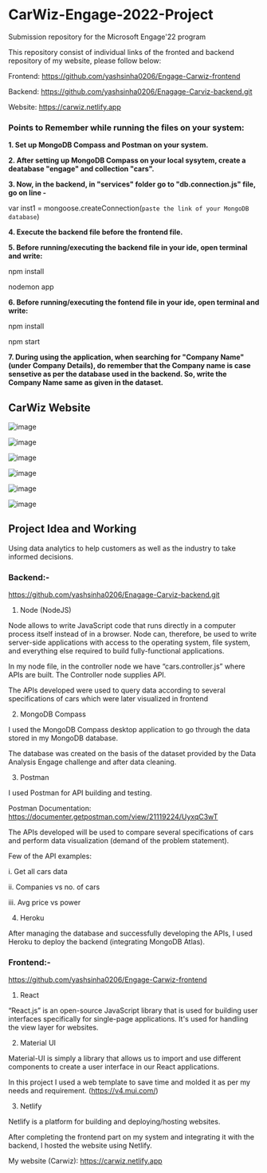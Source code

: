 # CarWiz-Engage-2022-Project
Submission repository for the Microsoft Engage'22 program

This repository consist of individual links of the fronted and backend repository of my website, please follow below:

Frontend: https://github.com/yashsinha0206/Engage-Carwiz-frontend

Backend: https://github.com/yashsinha0206/Enagage-Carviz-backend.git

Website: https://carwiz.netlify.app


### Points to Remember while running the files on your system:
 
**1. Set up MongoDB Compass and Postman on your system.**

**2. After setting up MongoDB Compass on your local sysytem, create a deatabase "engage" and collection "cars".**

**3. Now, in the backend, in "services" folder go to "db.connection.js" file, go on line -**

var inst1 = mongoose.createConnection(`paste the link of your MongoDB database`)

**4. Execute the backend file before the frontend file.**

**5. Before running/executing the backend file in your ide, open terminal and write:**

npm install

nodemon app

**6. Before running/executing the fontend file in your ide, open terminal and write:**

npm install

npm start

**7. During using the application, when searching for "Company Name" (under Company Details), do remember that the Company name is case sensetive as per the database used in the backend. So, write the Company Name same as given in the dataset.**


## CarWiz Website

![image](https://user-images.githubusercontent.com/74976948/170839223-e57c4b7b-4c99-40cd-beff-f970c67d6061.png)

![image](https://user-images.githubusercontent.com/74976948/170839229-79dd336d-b018-4968-b1ac-17fd52dd58d6.png)

![image](https://user-images.githubusercontent.com/74976948/170839231-bc3f84a0-afbd-4c39-97ec-08b4fce80155.png)

![image](https://user-images.githubusercontent.com/74976948/170839233-e3d45d67-4652-4e44-8516-0bb8482b713d.png)

![image](https://user-images.githubusercontent.com/74976948/170839237-651e4cfa-8c8d-4bd0-9dac-2d5876a9315d.png)

![image](https://user-images.githubusercontent.com/74976948/170839250-ea6382cc-48aa-4240-9286-1a8c83306a0b.png)


## Project Idea and Working

Using data analytics to help customers as well as the industry to take informed decisions.



### Backend:-

https://github.com/yashsinha0206/Enagage-Carviz-backend.git

1. Node (NodeJS)

Node allows to write JavaScript code that runs directly in a computer process itself instead of in a browser. Node can, therefore, be used to write server-side applications with access to the operating system, file system, and everything else required to build fully-functional applications.

In my node file, in the controller node we have “cars.controller.js” where APIs are built. The Controller node supplies API.

The APIs developed were used to query data according to several specifications of cars which were later visualized in frontend


2. MongoDB Compass

I used the MongoDB Compass desktop application to go through the data stored in my MongoDB database. 

The database was created on the basis of the dataset provided by the Data Analysis Engage challenge and after data cleaning.


3. Postman

I used Postman for API building and testing.

Postman Documentation: https://documenter.getpostman.com/view/21119224/UyxqC3wT


The APIs developed will be used to compare several specifications of cars and perform data visualization (demand of the problem statement).

Few of the API examples: 

i. Get all cars data

ii. Companies vs no. of cars

iii. Avg price vs power


4. Heroku

After managing the database and successfully developing the APIs, I used Heroku to deploy the backend (integrating MongoDB Atlas).



### Frontend:-

https://github.com/yashsinha0206/Engage-Carwiz-frontend

1. React

“React.js” is an open-source JavaScript library that is used for building user interfaces specifically for single-page applications. It's used for handling the view layer for websites.

2. Material UI

Material-UI is simply a library that allows us to import and use different components to create a user interface in our React applications.

In this project I used a web template to save time and molded it as per my needs and requirement. (https://v4.mui.com/)

3. Netlify

Netlify is a platform for building and deploying/hosting websites.

After completing the frontend part on my system and integrating it with the backend, I hosted the website using Netlify. 

My website (Carwiz): https://carwiz.netlify.app






